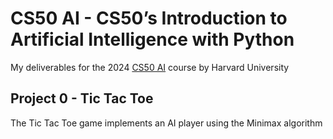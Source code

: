 # CS50 AI - CS50’s Introduction to Artificial Intelligence with Python
My deliverables for the 2024 [CS50 AI](https://cs50.harvard.edu/ai/2024/) course by Harvard University

## Project 0 - Tic Tac Toe
The Tic Tac Toe game implements an AI player using the Minimax algorithm

